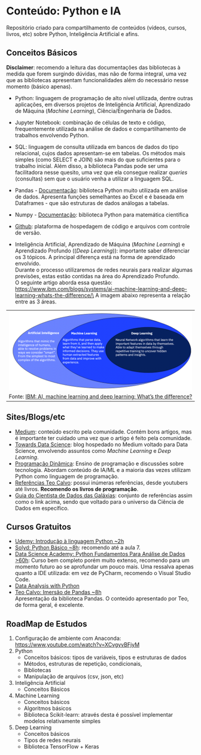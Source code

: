 # Conteúdo: Python e IA
Repositório criado para compartilhamento de conteúdos (vídeos, cursos, livros, etc) sobre Python, Inteligência Artificial e afins.

## Conceitos Básicos

**Disclaimer**: recomendo a leitura das documentações das bibliotecas à medida que forem surgindo dúvidas, mas não de forma integral, uma vez que as bibliotecas apresentam funcionalidades além do necessário nesse momento (básico apenas).

- Python: linguagem de programação de alto nível utilizada, dentre outras aplicações, em diversos projetos de Inteligência Artificial, Aprendizado de Máquina (_Machine Learning_), Ciência/Engenharia de Dados.

- Jupyter Notebook: combinação de células de texto e código, frequentemente utilizada na análise de dados e compartilhamento de trabalhos envolvendo Python.

- SQL: linguagem de consulta utilizada em bancos de dados do tipo relacional, cujos dados apresentam-se em tabelas. Os métodos mais simples (como SELECT e JOIN) são mais do que suficientes para o trabalho inicial. Além disso, a biblioteca Pandas pode ser uma facilitadora nesse quesito, uma vez que ela consegue realizar _queries_ (consultas) sem que o usuário venha a utilizar a linguagem SQL.

- Pandas - [Documentação](https://pandas.pydata.org/docs/): biblioteca Python muito utilizada em análise de dados. Apresenta funções semelhantes ao Excel e é baseada em Dataframes - que são estruturas de dados análogas a tabelas.

- Numpy - [Documentação](https://numpy.org/doc/stable/): biblioteca Python para matemática científica

- [Github](https://github.com/): plataforma de hospedagem de código e arquivos com controle de versão.


- Inteligência Artificial, Aprendizado de Máquina (_Machine Learning_) e Aprendizado Profundo ((_Deep Learning_)): importante saber diferenciar os 3 tópicos. A principal diferença está na forma de aprendizado envolvido.\
Durante o processo utilizaremos de redes neurais para realizar algumas previsões, estas estão contidas na área do Aprendizado Profundo.\
O seguinte artigo aborda essa questão: https://www.ibm.com/blogs/systems/ai-machine-learning-and-deep-learning-whats-the-difference/\
A imagem abaixo representa a relação entre as 3 áreas.

||
|:--:|
|![](images/aimldl.png)|
|Fonte: [IBM: AI, machine learning and deep learning: What’s the difference?](https://www.ibm.com/blogs/systems/ai-machine-learning-and-deep-learning-whats-the-difference/)|


## Sites/Blogs/etc
- [Medium](https://medium.com/): conteúdo escrito pela comunidade. Contém bons artigos, mas é importante ter cuidado uma vez que o artigo é feito pela comunidade.
- [Towards Data Science](https://towardsdatascience.com/): blog hospedado no Medium voltado para Data Science, envolvendo assuntos como _Machine Learning_ e _Deep Learning_.
- [Programação Dinâmica](https://medium.com/programacaodinamica): Ensino de programação e discussões sobre tecnologia. Abordam conteúdo de IA/ML e a maioria das vezes utilizam Python como linguagem de programação.
- [Referências Teo Calvo](https://github.com/teocalvo/teomerefs): possui inúmeras referências, desde youtubers até livros. **Recomendo os livros de programação**.
- [Guia do Cientista de Dados das Galáxias](https://github.com/PizzaDeDados/datascience-pizza): conjunto de referências assim como o link acima, sendo que voltado para o universo da Ciência de Dados em específico.

## Cursos Gratuitos
- [Udemy: Introdução à linguagem Python ~2h](https://www.udemy.com/course/intro_python/)
- [Solyd: Python Básico ~8h](https://solyd.com.br/treinamentos/python-basico/): recomendo até a aula 7.
- [Data Science Academy: Python Fundamentos Para Análise de Dados >60h](https://www.datascienceacademy.com.br/course/python-fundamentos): Curso bem completo porém muito extenso, recomendo para um momento futuro ao se aprofundar um pouco mais. Uma ressalva apenas quanto a IDE utilizada: em vez de PyCharm, recomendo o Visual Studio Code.
- [Data Analysis with Python](https://youtube.com/playlist?list=PLWKjhJtqVAblvI1i46ScbKV2jH1gdL7VQ)
- [Teo Calvo: Imersão de Pandas ~8h](https://www.twitch.tv/videos/904658646)\
  Apresentação da biblioteca Pandas. O conteúdo apresentado por Teo, de forma geral, é excelente.

## RoadMap de Estudos
1. Configuração de ambiente com Anaconda: https://www.youtube.com/watch?v=XCvgyvBFjyM
2. Python
    - Conceitos básicos: tipos de variáveis, tipos e estruturas de dados
    - Métodos, estruturas de repetição, condicionais, 
    - Bibliotecas
    - Manipulação de arquivos (csv, json, etc)
2. Inteligência Artificial
    - Conceitos Básicos
3. Machine Learning
    - Conceitos básicos
    - Algoritmos básicos
    - Biblioteca Scikit-learn: através desta é possível implementar modelos relativamente simples
4. Deep Learning
    - Conceitos básicos
    - Tipos de redes neurais
    - Biblioteca TensorFlow + Keras
